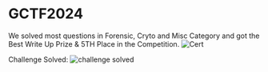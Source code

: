 # GCTF2024
We solved most questions in Forensic, Cryto and Misc Category and got the Best Write Up Prize &amp; 5TH Place in the Competition.
![Cert](https://github.com/user-attachments/assets/8518640f-5774-41b4-a892-e2929d9eb7cf)

Challenge Solved:
![challenge solved](https://github.com/user-attachments/assets/854ca0b0-5df1-4baf-ba9f-69d1e45d59b1)
